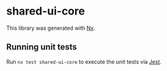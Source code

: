# shared-ui-core

This library was generated with [Nx](https://nx.dev).

## Running unit tests

Run `nx test shared-ui-core` to execute the unit tests via [Jest](https://jestjs.io).
